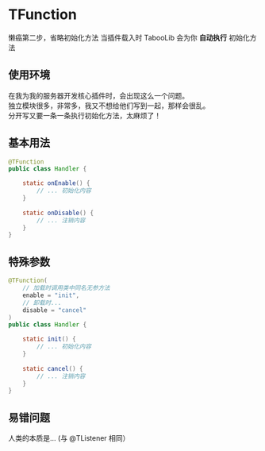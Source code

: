 # TFunction
懒癌第二步，省略初始化方法
当插件载入时 TabooLib 会为你 **自动执行** 初始化方法

## 使用环境
在我为我的服务器开发核心插件时，会出现这么一个问题。  
独立模块很多，非常多，我又不想给他们写到一起，那样会很乱。  
分开写又要一条一条执行初始化方法，太麻烦了！

## 基本用法
```java
@TFunction
public class Handler {

    static onEnable() {
        // ... 初始化内容 
    }
    
    static onDisable() {
        // ... 注销内容
    }
}
```

## 特殊参数
```java
@TFunction(
    // 加载时调用类中同名无参方法
    enable = "init",
    // 卸载时...
    disable = "cancel"
)
public class Handler {

    static init() {
        // ... 初始化内容 
    }
    
    static cancel() {
        // ... 注销内容
    }
}
```

## 易错问题
人类的本质是... (与 @TListener 相同）
